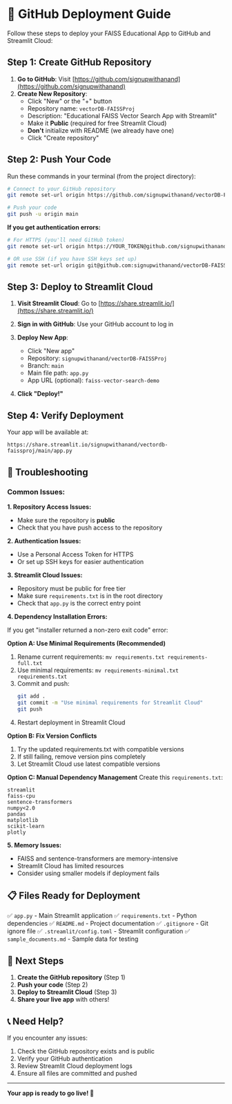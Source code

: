 # 🚀 GitHub Deployment Guide

Follow these steps to deploy your FAISS Educational App to GitHub and Streamlit Cloud:

## Step 1: Create GitHub Repository

1. **Go to GitHub**: Visit [https://github.com/signupwithanand](https://github.com/signupwithanand)
2. **Create New Repository**:
   - Click \"New\" or the \"+\" button
   - Repository name: `vectorDB-FAISSProj`
   - Description: \"Educational FAISS Vector Search App with Streamlit\"
   - Make it **Public** (required for free Streamlit Cloud)
   - **Don't** initialize with README (we already have one)
   - Click \"Create repository\"

## Step 2: Push Your Code

Run these commands in your terminal (from the project directory):

```bash
# Connect to your GitHub repository
git remote set-url origin https://github.com/signupwithanand/vectorDB-FAISSProj.git

# Push your code
git push -u origin main
```

**If you get authentication errors:**
```bash
# For HTTPS (you'll need GitHub token)
git remote set-url origin https://YOUR_TOKEN@github.com/signupwithanand/vectorDB-FAISSProj.git

# OR use SSH (if you have SSH keys set up)
git remote set-url origin git@github.com:signupwithanand/vectorDB-FAISSProj.git
```

## Step 3: Deploy to Streamlit Cloud

1. **Visit Streamlit Cloud**: Go to [https://share.streamlit.io/](https://share.streamlit.io/)

2. **Sign in with GitHub**: Use your GitHub account to log in

3. **Deploy New App**:
   - Click \"New app\"
   - Repository: `signupwithanand/vectorDB-FAISSProj`
   - Branch: `main`
   - Main file path: `app.py`
   - App URL (optional): `faiss-vector-search-demo`

4. **Click \"Deploy!\"**

## Step 4: Verify Deployment

Your app will be available at:
```
https://share.streamlit.io/signupwithanand/vectordb-faissproj/main/app.py
```

## 🔧 Troubleshooting

### Common Issues:

**1. Repository Access Issues:**
- Make sure the repository is **public**
- Check that you have push access to the repository

**2. Authentication Issues:**
- Use a Personal Access Token for HTTPS
- Or set up SSH keys for easier authentication

**3. Streamlit Cloud Issues:**
- Repository must be public for free tier
- Make sure `requirements.txt` is in the root directory
- Check that `app.py` is the correct entry point

**4. Dependency Installation Errors:**

If you get "installer returned a non-zero exit code" error:

**Option A: Use Minimal Requirements (Recommended)**
1. Rename current requirements: `mv requirements.txt requirements-full.txt`
2. Use minimal requirements: `mv requirements-minimal.txt requirements.txt`
3. Commit and push: 
   ```bash
   git add .
   git commit -m "Use minimal requirements for Streamlit Cloud"
   git push
   ```
4. Restart deployment in Streamlit Cloud

**Option B: Fix Version Conflicts**
1. Try the updated requirements.txt with compatible versions
2. If still failing, remove version pins completely
3. Let Streamlit Cloud use latest compatible versions

**Option C: Manual Dependency Management**
Create this `requirements.txt`:
```
streamlit
faiss-cpu
sentence-transformers
numpy<2.0
pandas
matplotlib
scikit-learn
plotly
```

**5. Memory Issues:**
- FAISS and sentence-transformers are memory-intensive
- Streamlit Cloud has limited resources
- Consider using smaller models if deployment fails

## 📋 Files Ready for Deployment

✅ `app.py` - Main Streamlit application
✅ `requirements.txt` - Python dependencies
✅ `README.md` - Project documentation
✅ `.gitignore` - Git ignore file
✅ `.streamlit/config.toml` - Streamlit configuration
✅ `sample_documents.md` - Sample data for testing

## 🔗 Next Steps

1. **Create the GitHub repository** (Step 1)
2. **Push your code** (Step 2) 
3. **Deploy to Streamlit Cloud** (Step 3)
4. **Share your live app** with others!

## 📞 Need Help?

If you encounter any issues:
1. Check the GitHub repository exists and is public
2. Verify your GitHub authentication
3. Review Streamlit Cloud deployment logs
4. Ensure all files are committed and pushed

---

**Your app is ready to go live! 🎉**